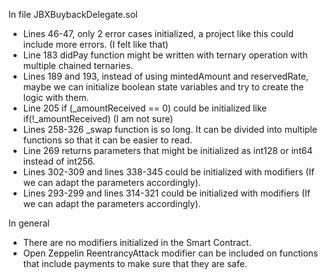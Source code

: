 In file JBXBuybackDelegate.sol 
- Lines 46-47, only 2 error cases initialized, a project like this could include more errors. (I felt like that)
- Line 183 didPay function might be written with ternary operation with multiple chained ternaries.
- Lines 189 and 193, instead of using mintedAmount and reservedRate, maybe we can initialize boolean state variables and try to create the logic with them.
- Line 205 if (_amountReceived == 0) could be initialized like if(!_amountReceived) (I am not sure)
- Lines 258-326 _swap function is so long. It can be divided into multiple functions so that it can be easier to read.
- Line 269 returns parameters that might be initialized as int128 or int64 instead of int256. 
- Lines 302-309 and lines 338-345 could be initialized with modifiers (If we can adapt the parameters accordingly).
- Lines 293-299 and lines 314-321 could be initialized with modifiers (If we can adapt the parameters accordingly). 

In general
- There are no modifiers initialized in the Smart Contract.
- Open Zeppelin ReentrancyAttack modifier can be included on functions that include payments to make sure that they are safe.

 